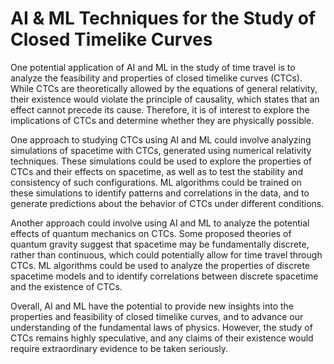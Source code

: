 # AI & ML Techniques for the Study of Closed Timelike Curves

One potential application of AI and ML in the study of time travel is to analyze the feasibility and properties of closed timelike curves (CTCs). While CTCs are theoretically allowed by the equations of general relativity, their existence would violate the principle of causality, which states that an effect cannot precede its cause. Therefore, it is of interest to explore the implications of CTCs and determine whether they are physically possible.

One approach to studying CTCs using AI and ML could involve analyzing simulations of spacetime with CTCs, generated using numerical relativity techniques. These simulations could be used to explore the properties of CTCs and their effects on spacetime, as well as to test the stability and consistency of such configurations. ML algorithms could be trained on these simulations to identify patterns and correlations in the data, and to generate predictions about the behavior of CTCs under different conditions.

Another approach could involve using AI and ML to analyze the potential effects of quantum mechanics on CTCs. Some proposed theories of quantum gravity suggest that spacetime may be fundamentally discrete, rather than continuous, which could potentially allow for time travel through CTCs. ML algorithms could be used to analyze the properties of discrete spacetime models and to identify correlations between discrete spacetime and the existence of CTCs.

Overall, AI and ML have the potential to provide new insights into the properties and feasibility of closed timelike curves, and to advance our understanding of the fundamental laws of physics. However, the study of CTCs remains highly speculative, and any claims of their existence would require extraordinary evidence to be taken seriously.
